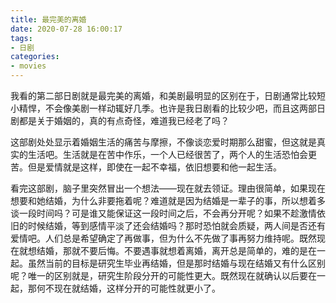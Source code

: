 ```yaml
---
title: 最完美的离婚
date: 2020-07-28 16:00:17
tags:
- 日剧
categories:
- movies
---
```


我看的第二部日剧就是最完美的离婚，和美剧最明显的区别在于，日剧通常比较短小精悍，不会像美剧一样动辄好几季。也许是我日剧看的比较少吧，而且这两部日剧都是关于婚姻的，真的有点奇怪，难道我已经老了吗？

这部剧处处显示着婚姻生活的痛苦与摩擦，不像谈恋爱时期那么甜蜜，但这就是真实的生活吧。生活就是在苦中作乐，一个人已经很苦了，两个人的生活恐怕会更苦。但是爱情就是这样，即使在一起不幸福，依旧想要和他一起生活。

看完这部剧，脑子里突然冒出一个想法——现在就去领证。理由很简单，如果现在想要和她结婚，为什么非要拖着呢？难道就是因为结婚是一辈子的事，所以想着多谈一段时间吗？可是谁又能保证这一段时间之后，不会再分开呢？如果不趁激情依旧的时候结婚，等到感情平淡了还会结婚吗？那时恐怕就会质疑，两人间是否还有爱情吧。人们总是希望确定了再做事，但为什么不先做了事再努力维持呢。既然现在就想结婚，那就不要后悔。不要遇事就想着离婚，离开总是简单的，难的是在一起。虽然当前的目标是研究生毕业再结婚，但是那时结婚与现在结婚又有什么区别呢？唯一的区别就是，研究生阶段分开的可能性更大。既然现在就确认以后要在一起，那何不现在就结婚，这样分开的可能性就更小了。
